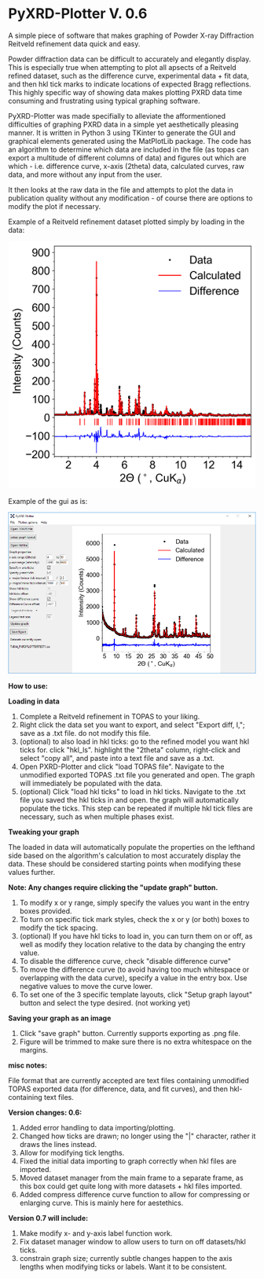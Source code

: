 # PyXRD-Plotter V. 0.6
A simple piece of software that makes graphing of Powder X-ray Diffraction Reitveld refinement data quick and easy.

Powder diffraction data can be difficult to accurately and elegantly display. This is especially true when attempting to plot all apsects of a Reitveld refined dataset, such as the difference curve, experimental data + fit data, and then hkl tick marks to indicate locations of expected Bragg reflections. This highly specific way of showing data makes plotting PXRD data time consuming and frustrating using typical graphing software.

PyXRD-Plotter was made specifially to alleviate the afformentioned difficulties of graphing PXRD data in a simple yet aesthetically pleasing manner. It is written in Python 3 using TKinter to generate the GUI and graphical elements generated using the MatPlotLib package. The code has an algorithm to determine which data are included in the file (as topas can export a multitude of different columns of data) and figures out which are which - i.e. difference curve, x-axis (2theta) data, calculated curves, raw data, and more without any input from the user.

It then looks at the raw data in the file and attempts to plot the data in publication quality without any modification - of course there are options to modify the plot if necessary.


Example of a Reitveld refinement dataset plotted simply by loading in the data:

![PXRD-Plotter_example](test_exportPyxrd.png)

Example of the gui as is:

![PyXRD-Plotter gui](PyXRDPlotterV0dot5gui.PNG)


<b>How to use:</b>

<b>Loading in data</b>
1. Complete a Reitveld refinement in TOPAS to your liking. 
2. Right click the data set you want to export, and select "Export diff, I,"; save as a .txt file. do not modify this file.
3. (optional) to also load in hkl ticks: go to the refined model you want hkl ticks for. click "hkl_ls". highlight the "2theta" column, right-click and select "copy all", and paste into a text file and save as a .txt.
4. Open PXRD-Plotter and click "load TOPAS file". Navigate to the unmodified exported TOPAS .txt file you generated and open. The graph will immediately be populated with the data.
5. (optional) Click "load hkl ticks" to load in hkl ticks. Navigate to the .txt file you saved the hkl ticks in and open. the graph will automatically populate the ticks. This step can be repeated if multiple hkl tick files are necessary, such as when multiple phases exist.

<b>Tweaking your graph</b>

The loaded in data will automatically populate the properties on the lefthand side based on the algorithm's calculation to most accurately display the data. These should be considered starting points when modifying these values further.

<b>Note: Any changes require clicking the "update graph" button.</b>

1. To modify x or y range, simply specify the values you want in the entry boxes provided. 
2. To turn on specific tick mark styles, check the x or y (or both) boxes to modify the tick spacing.
3. (optional) If you have hkl ticks to load in, you can turn them on or off, as well as modify they location relative to the data by changing the entry value.
2. To disable the difference curve, check "disable difference curve"
3. To move the difference curve (to avoid having too much whitespace or overlapping with the data curve), specify a value in the entry box. Use negative values to move the curve lower.
4. To set one of the 3 specific template layouts, click "Setup graph layout" button and select the type desired. (not working yet)

<b>Saving your graph as an image</b>
1. Click "save graph" button. Currently supports exporting as .png file.
2. Figure will be trimmed to make sure there is no extra whitespace on the margins.

<b>misc notes:</b>

File format that are currently accepted are text files containing unmodified TOPAS exported data (for difference, data, and fit curves), and then hkl-containing text files.

<b>Version changes: 0.6:</b>

1. Added error handling to data importing/plotting.
2. Changed how ticks are drawn; no longer using the "|" character, rather it draws the lines instead.
3. Allow for modifying tick lengths.
4. Fixed the initial data importing to graph correctly when hkl files are imported.
5. Moved dataset manager from the main frame to a separate frame, as this box could get quite long with more datasets + hkl files imported.
6. Added compress difference curve function to allow for compressing or enlarging curve. This is mainly here for aestethics.

<b>Version 0.7 will include:</b>

1. Make modify x- and y-axis label function work.
2. Fix dataset manager window to allow users to turn on off datasets/hkl ticks.
3. constrain graph size; currently subtle changes happen to the axis lengths when modifying ticks or labels. Want it to be consistent.
